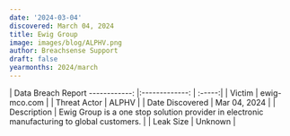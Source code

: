 ```yaml
---
date: '2024-03-04'
discovered: March 04, 2024
title: Ewig Group
image: images/blog/ALPHV.png
author: Breachsense Support
draft: false
yearmonths: 2024/march
---
```



| Data Breach Report
------------:     |:-------------:    | :-----:|
| Victim      | ewig-mco.com      | 
| Threat Actor      | ALPHV      | 
| Date Discovered      | Mar 04, 2024      | 
| Description      | Ewig Group is a one stop solution provider in electronic manufacturing to global customers.      | 
| Leak Size      | Unknown      | 

